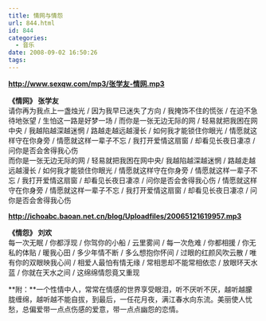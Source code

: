 ```yaml
---
title: 情网与情怨
url: 844.html
id: 844
categories:
  - 音乐
date: 2008-09-02 16:50:26
tags:
---
```


  
**http://www.sexqw.com/mp3/张学友-情网.mp3**  
  
**《情网》 张学友**  
请你再为我点上一盏烛光 / 因为我早已迷失了方向 / 我掩饰不住的慌张 / 在迫不急待地张望 / 生怕这一路是好梦一场 / 而你是一张无边无际的网 / 轻易就把我困在网中央 / 我越陷越深越迷惘 / 路越走越远越漫长 / 如何我才能锁住你眼光 / 情愿就这样守在你身旁 / 情愿就这样一辈子不忘 / 我打开爱情这扇窗 / 却看见长夜日凄凉 / 问你是否会舍得我心伤  
而你是一张无边无际的网 / 轻易就把我困在网中央/ 我越陷越深越迷惘 / 路越走越远越漫长 / 如何我才能锁住你眼光 / 情愿就这样守在你身旁 / 情愿就这样一辈子不忘 / 我打开爱情这扇窗 / 却看见长夜日凄凉 / 问你是否会舍得我心伤 / 情愿就这样守在你身旁 / 情愿就这样一辈子不忘 / 我打开爱情这扇窗 / 却看见长夜日凄凉 / 问你是否会舍得我心伤  
  
  
**http://ichoabc.baoan.net.cn/blog/Uploadfiles/20065121619957.mp3**  
  
**《情怨》 刘欢**  
每一次无眠 / 你都浮现 / 你驾你的小船 / 云里雾间 / 每一次危难 / 你都相援 / 你无私的体贴 / 暖我心田 / 多少年情不断 / 多么想抱你怀间 / 过眼的红颜风吹云散 / 唯有你的双眼映我心间 / 相爱人最怕有情无缘 / 常相思却不能常相依恋 / 放眼环天水蓝 / 你就在天水之间 / 这绵绵情怨竟又重现  
  
**附：**一个性情中人，常常在情感的世界享受眼泪，听不厌听不厌，越听越朦胧缠绵，越听越不能自拔，到最后，一任花月夜，满江春水向东流。美丽使人忧愁，总偏爱带一点点伤感的爱意，带一点点幽怨的恋情。